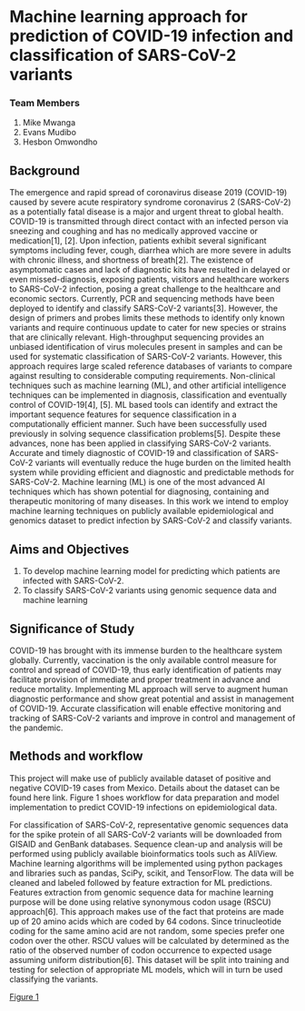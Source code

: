 # Machine learning approach for prediction of COVID-19 infection and classification of SARS-CoV-2 variants

### Team Members
1. Mike Mwanga
2. Evans Mudibo
3. Hesbon Omwondho

## Background <br>
The emergence and rapid spread of coronavirus disease 2019 (COVID-19) caused by severe acute respiratory syndrome coronavirus 2 (SARS-CoV-2) as a potentially fatal disease is a major and urgent threat to global health. COVID-19 is transmitted through direct contact with an infected person via sneezing and coughing and has no medically approved vaccine or medication[1], [2]. Upon infection, patients exhibit several significant symptoms including fever, cough, diarrhea which are more severe in adults with chronic illness, and shortness of breath[2]. The existence of asymptomatic cases and lack of diagnostic kits have resulted in delayed or even missed-diagnosis, exposing patients, visitors and healthcare workers to SARS-CoV-2 infection, posing a great challenge to the healthcare and economic sectors. 
Currently, PCR and sequencing methods have been deployed to identify and classify SARS-CoV-2 variants[3]. However, the design of primers and probes limits these methods to identify only known variants and require continuous update to cater for new species or strains that are clinically relevant.  High-throughput sequencing provides an unbiased identification of virus molecules present in samples and can be used for systematic classification of SARS-CoV-2 variants. However, this approach requires large scaled reference databases of variants to compare against resulting to considerable computing requirements. 
Non-clinical techniques such as machine learning (ML), and other artificial intelligence techniques can be implemented in diagnosis, classification and eventually control of COVID-19[4], [5]. ML based tools can identify and extract the important sequence features for sequence classification in a computationally efficient manner. Such have been successfully used previously in solving sequence classification problems[5]. Despite these advances, none has been applied in classifying SARS-CoV-2 variants. Accurate and timely diagnostic of COVID-19 and classification of SARS-CoV-2 variants will eventually reduce the huge burden on the limited health system while providing efficient and diagnostic and predictable methods for SARS-CoV-2.
Machine learning (ML) is one of the most advanced AI techniques which has shown potential for diagnosing, containing and therapeutic monitoring of many diseases. In this work we intend to employ machine learning techniques on publicly available epidemiological and genomics dataset to predict infection by SARS-CoV-2 and classify variants. 


## Aims and Objectives <br>
1.	To develop machine learning model for predicting which patients are infected with SARS-CoV-2.
2.	To classify SARS-CoV-2 variants using genomic sequence data and machine learning

## Significance of Study <br>
COVID-19 has brought with its immense burden to the healthcare system globally. Currently, vaccination is the only available control measure for control and spread of COVID-19, thus early identification of patients may facilitate provision of immediate and proper treatment in advance and reduce mortality. Implementing ML approach will serve to augment human diagnostic performance and show great potential and assist in management of COVID-19. Accurate classification will enable effective monitoring and tracking of SARS-CoV-2 variants and improve in control and management of the pandemic. 

## Methods and workflow <br>
This project will make use of publicly available dataset of positive and negative COVID-19 cases from Mexico. Details about the dataset can be found here link. Figure 1 shoes workflow for data preparation and model implementation to predict COVID-19 infections on epidemiological data. 

For classification of SARS-CoV-2, representative genomic sequences data for the spike protein of all SARS-CoV-2 variants will be downloaded from GISAID and GenBank databases. Sequence clean-up and analysis will be performed using publicly available bioinformatics tools such as AliView. Machine learning algorithms will be implemented using python packages and libraries such as pandas, SciPy, scikit, and TensorFlow. The data will be cleaned and labeled followed by feature extraction for ML predictions. Features extraction from genomic sequence data for machine learning purpose will be done using relative synonymous codon usage (RSCU) approach[6]. This approach makes use of the fact that proteins are made up of 20 amino acids which are coded by 64 codons. Since trinucleotide coding for the same amino acid are not random, some species prefer one codon over the other. RSCU values will be calculated by determined as the ratio of the observed number of codon occurrence to expected usage assuming uniform distribution[6]. This dataset will be split into training and testing for selection of appropriate ML models, which will in turn be used classifying the variants.


[Figure 1](https://github.com/mikemwanga/Application-of-Machine-Learning-in-Genomics/blob/main/Figure_1.png)
